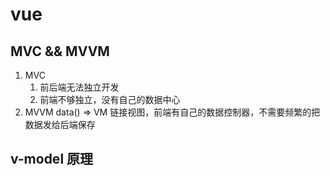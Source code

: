 # vue

## MVC && MVVM
1. MVC
    1. 前后端无法独立开发
    2. 前端不够独立，没有自己的数据中心
2. MVVM
    data() => VM 链接视图，前端有自己的数据控制器，不需要频繁的把数据发给后端保存

## v-model 原理
